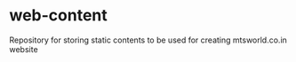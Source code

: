 # web-content
Repository for storing static contents to be used for creating mtsworld.co.in website
